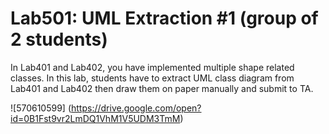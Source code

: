 ﻿# Lab501: UML Extraction #1 (group of 2 students)

In Lab401 and Lab402, you have implemented multiple shape related classes.
In this lab, students have to extract UML class diagram from Lab401 and Lab402 
then draw them on paper manually and submit to TA.

![570610599] (https://drive.google.com/open?id=0B1Fst9vr2LmDQ1VhM1V5UDM3TmM)
